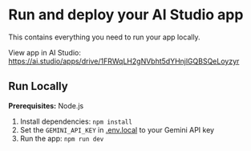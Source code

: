 # Run and deploy your AI Studio app

This contains everything you need to run your app locally.

View app in AI Studio: https://ai.studio/apps/drive/1FRWqLH2gNVbht5dYHnjlGQBSQeLoyzyr

## Run Locally

**Prerequisites:**  Node.js


1. Install dependencies:
   `npm install`
2. Set the `GEMINI_API_KEY` in [.env.local](.env.local) to your Gemini API key
3. Run the app:
   `npm run dev`
